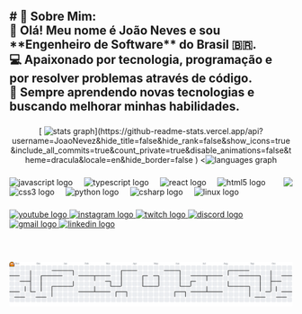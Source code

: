 <h2 align="left"># 💫 Sobre Mim:<br>👋 Olá! Meu nome é João Neves e sou **Engenheiro de Software** do Brasil 🇧🇷.  <br>💻 Apaixonado por tecnologia, programação e por resolver problemas através de código.  <br>🚀 Sempre aprendendo novas tecnologias e buscando melhorar minhas habilidades.</h2>

###

<div align="center">
 [ <img src="https://github-readme-stats.vercel.app/api?username=JoaoNevez&hide_title=false&hide_rank=false&show_icons=true&include_all_commits=true&count_private=true&disable_animations=false&theme=dracula&locale=en&hide_border=false" height="150" alt="stats graph"  />](https://github-readme-stats.vercel.app/api?username=JoaoNevez&hide_title=false&hide_rank=false&show_icons=true&include_all_commits=true&count_private=true&disable_animations=false&theme=dracula&locale=en&hide_border=false
)
  <<img src="https://github-readme-stats.vercel.app/api/top-langs?username=JoaoNevez&locale=en&hide_title=false&layout=compact&card_width=320&langs_count=5&theme=dracula&hide_border=false&cache_seconds=60" height="150" alt="languages graph" />


###

<img align="right" height="150" src="https://media0.giphy.com/media/v1.Y2lkPTc5MGI3NjExbWZsbnN3OTZoc3Z5bDNveGF3b2M0YjhxaWR0c2dmemJpNTh2dHY3ayZlcD12MV9pbnRlcm5hbF9naWZfYnlfaWQmY3Q9Zw/VbnUQpnihPSIgIXuZv/giphy.gif"  />

###

<div align="left">
  <img src="https://cdn.jsdelivr.net/gh/devicons/devicon/icons/javascript/javascript-original.svg" height="30" alt="javascript logo"  />
  <img width="12" />
  <img src="https://cdn.jsdelivr.net/gh/devicons/devicon/icons/typescript/typescript-original.svg" height="30" alt="typescript logo"  />
  <img width="12" />
  <img src="https://cdn.jsdelivr.net/gh/devicons/devicon/icons/react/react-original.svg" height="30" alt="react logo"  />
  <img width="12" />
  <img src="https://cdn.jsdelivr.net/gh/devicons/devicon/icons/html5/html5-original.svg" height="30" alt="html5 logo"  />
  <img width="12" />
  <img src="https://cdn.jsdelivr.net/gh/devicons/devicon/icons/css3/css3-original.svg" height="30" alt="css3 logo"  />
  <img width="12" />
  <img src="https://cdn.jsdelivr.net/gh/devicons/devicon/icons/python/python-original.svg" height="30" alt="python logo"  />
  <img width="12" />
  <img src="https://cdn.jsdelivr.net/gh/devicons/devicon/icons/csharp/csharp-original.svg" height="30" alt="csharp logo"  />
  <img width="12" />
  <img src="https://cdn.jsdelivr.net/gh/devicons/devicon/icons/linux/linux-original.svg" height="30" alt="linux logo"  />
  <img width="12" />
</div>

###

<div align="left">
  <a href="https://www.youtube.com/@Namilinux" target="_blank">
    <img src="https://img.shields.io/static/v1?message=Youtube&logo=youtube&label=&color=FF0000&logoColor=white&labelColor=&style=for-the-badge" height="35" alt="youtube logo"  />
  </a>
  <a href="https://www.instagram.com/021letalidade" target="_blank">
    <img src="https://img.shields.io/static/v1?message=Instagram&logo=instagram&label=&color=E4405F&logoColor=white&labelColor=&style=for-the-badge" height="35" alt="instagram logo"  />
  </a>
  <a href="https://www.twitch.tv/021letalidade" target="_blank">
    <img src="https://img.shields.io/static/v1?message=Twitch&logo=twitch&label=&color=9146FF&logoColor=white&labelColor=&style=for-the-badge" height="35" alt="twitch logo"  />
  </a>
  <a href="https://discordapp.com/users/1349464599929290773" target="_blank">
    <img src="https://img.shields.io/static/v1?message=Discord&logo=discord&label=&color=7289DA&logoColor=white&labelColor=&style=for-the-badge" height="35" alt="discord logo"  />
  </a>
  <a href="mailto:joaoneves.work@gmail.com" target="_blank">
    <img src="https://img.shields.io/static/v1?message=Gmail&logo=gmail&label=&color=D14836&logoColor=white&labelColor=&style=for-the-badge" height="35" alt="gmail logo"  />
  </a>
  <a href="https://br.linkedin.com/in/joaonevez" target="_blank">
    <img src="https://img.shields.io/static/v1?message=LinkedIn&logo=linkedin&label=&color=0077B5&logoColor=white&labelColor=&style=for-the-badge" height="35" alt="linkedin logo"  />
  </a>
</div>

###

<br clear="both">

<div align="center">

<picture>
  <source media="(prefers-color-scheme: dark)" srcset="https://raw.githubusercontent.com/JoaoNevez/JoaoNevez/output/pacman-contribution-graph-dark.svg">
  <source media="(prefers-color-scheme: light)" srcset="https://raw.githubusercontent.com/JoaoNevez/JoaoNevez/output/pacman-contribution-graph.svg">
  <img alt="pacman contribution graph" src="https://raw.githubusercontent.com/JoaoNevez/JoaoNevez/output/pacman-contribution-graph.svg">
</picture>

###
